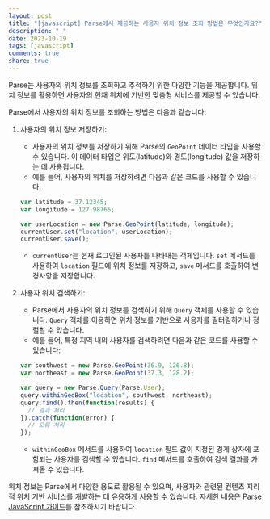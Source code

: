 ```yaml
---
layout: post
title: "[javascript] Parse에서 제공하는 사용자 위치 정보 조회 방법은 무엇인가요?"
description: " "
date: 2023-10-19
tags: [javascript]
comments: true
share: true
---
```


Parse는 사용자의 위치 정보를 조회하고 추적하기 위한 다양한 기능을 제공합니다. 위치 정보를 활용하면 사용자의 현재 위치에 기반한 맞춤형 서비스를 제공할 수 있습니다.

Parse에서 사용자의 위치 정보를 조회하는 방법은 다음과 같습니다:

1. 사용자의 위치 정보 저장하기:
   - 사용자의 위치 정보를 저장하기 위해 Parse의 `GeoPoint` 데이터 타입을 사용할 수 있습니다. 이 데이터 타입은 위도(latitude)와 경도(longitude) 값을 저장하는 데 사용됩니다.
   - 예를 들어, 사용자의 위치를 저장하려면 다음과 같은 코드를 사용할 수 있습니다:

   ```javascript
   var latitude = 37.12345;
   var longitude = 127.98765;

   var userLocation = new Parse.GeoPoint(latitude, longitude);
   currentUser.set("location", userLocation);
   currentUser.save();
   ```

   - `currentUser`는 현재 로그인된 사용자를 나타내는 객체입니다. `set` 메서드를 사용하여 `location` 필드에 위치 정보를 저장하고, `save` 메서드를 호출하여 변경사항을 저장합니다.

2. 사용자 위치 검색하기:
   - Parse에서 사용자의 위치 정보를 검색하기 위해 `Query` 객체를 사용할 수 있습니다. `Query` 객체를 이용하면 위치 정보를 기반으로 사용자를 필터링하거나 정렬할 수 있습니다.
   - 예를 들어, 특정 지역 내의 사용자를 검색하려면 다음과 같은 코드를 사용할 수 있습니다:

   ```javascript
   var southwest = new Parse.GeoPoint(36.9, 126.8);
   var northeast = new Parse.GeoPoint(37.3, 128.2);

   var query = new Parse.Query(Parse.User);
   query.withinGeoBox("location", southwest, northeast);
   query.find().then(function(results) {
     // 결과 처리
   }).catch(function(error) {
     // 오류 처리
   });
   ```

   - `withinGeoBox` 메서드를 사용하여 `location` 필드 값이 지정된 경계 상자에 포함되는 사용자를 검색할 수 있습니다. `find` 메서드를 호출하여 검색 결과를 가져올 수 있습니다.

위치 정보는 Parse에서 다양한 용도로 활용될 수 있으며, 사용자와 관련된 컨텐츠 지리적 위치 기반 서비스를 개발하는 데 유용하게 사용할 수 있습니다. 자세한 내용은 [Parse JavaScript 가이드](https://docs.parseplatform.org/js/guide/#geopoints)를 참조하시기 바랍니다.